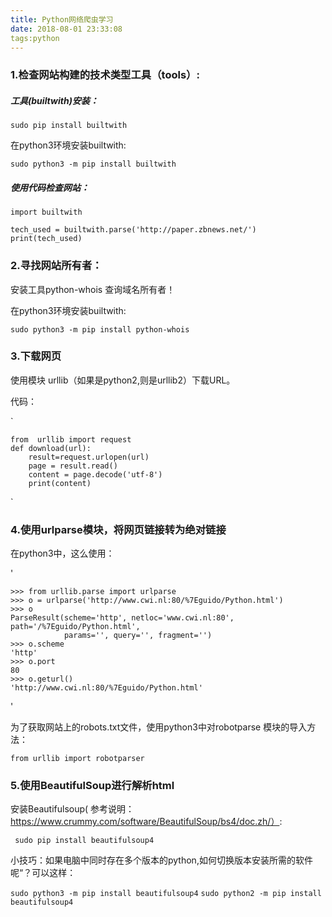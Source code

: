 ```yaml
---
title: Python网络爬虫学习
date: 2018-08-01 23:33:08
tags:python
---
```


[^系统环境]: ubuntu 16.04, python2.7

### 1.检查网站构建的技术类型工具（tools）:

##### 工具(builtwith)安装：

`sudo pip install builtwith`

在python3环境安装builtwith:

`sudo python3 -m pip install builtwith`

##### 使用代码检查网站：

```
import builtwith

tech_used = builtwith.parse('http://paper.zbnews.net/')
print(tech_used)
```



### 2.寻找网站所有者：

安装工具python-whois 查询域名所有者！

在python3环境安装builtwith:

`sudo python3 -m pip install python-whois`

### 3.下载网页

使用模块 urllib（如果是python2,则是urllib2）下载URL。

代码：

`

```
from  urllib import request
def download(url):
    result=request.urlopen(url)
    page = result.read()
    content = page.decode('utf-8')
    print(content)
```

`

### 4.使用urlparse模块，将网页链接转为绝对链接

在python3中，这么使用：

'

```
>>> from urllib.parse import urlparse
>>> o = urlparse('http://www.cwi.nl:80/%7Eguido/Python.html')
>>> o   
ParseResult(scheme='http', netloc='www.cwi.nl:80', path='/%7Eguido/Python.html',
            params='', query='', fragment='')
>>> o.scheme
'http'
>>> o.port
80
>>> o.geturl()
'http://www.cwi.nl:80/%7Eguido/Python.html'
```

'

为了获取网站上的robots.txt文件，使用python3中对robotparse 模块的导入方法：

`from urllib import robotparser`

### 5.使用BeautifulSoup进行解析html

安装Beautifulsoup( 参考说明：https://www.crummy.com/software/BeautifulSoup/bs4/doc.zh/）:

` sudo pip install beautifulsoup4`

小技巧：如果电脑中同时存在多个版本的python,如何切换版本安装所需的软件呢“？可以这样：

`sudo python3 -m pip install beautifulsoup4`
`sudo python2 -m pip install beautifulsoup4 `



